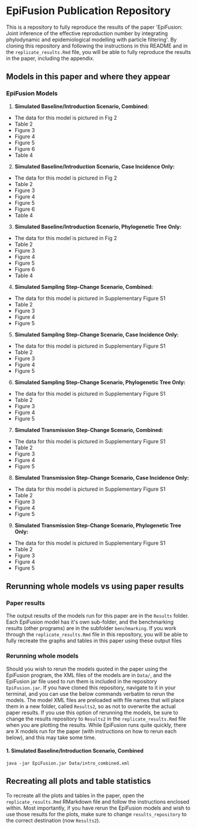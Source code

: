 # EpiFusion Publication Repository
This is a repository to fully reproduce the results of the paper 'EpiFusion: Joint inference of the effective reproduction number by integrating phylodynamic and epidemiological modelling with particle filtering'. By cloning this repository and following the instructions in this README and in the `replicate_results.Rmd` file, you will be able to fully reproduce the results in the paper, including the appendix.

## Models in this paper and where they appear
### EpiFusion Models
1. **Simulated Baseline/Introduction Scenario, Combined:**
* The data for this model is pictured in Fig 2
* Table 2
* Figure 3
* Figure 4
* Figure 5
* Figure 6
* Table 4
2. **Simulated Baseline/Introduction Scenario, Case Incidence Only:** 
* The data for this model is pictured in Fig 2
* Table 2
* Figure 3
* Figure 4
* Figure 5
* Figure 6
* Table 4
3. **Simulated Baseline/Introduction Scenario, Phylogenetic Tree Only:** 
* The data for this model is pictured in Fig 2
* Table 2
* Figure 3
* Figure 4
* Figure 5
* Figure 6
* Table 4
4. **Simulated Sampling Step-Change Scenario, Combined:** 
* The data for this model is pictured in Supplementary Figure S1
* Table 2
* Figure 3
* Figure 4
* Figure 5
5. **Simulated Sampling Step-Change Scenario, Case Incidence Only:** 
* The data for this model is pictured in Supplementary Figure S1
* Table 2
* Figure 3
* Figure 4
* Figure 5
6. **Simulated Sampling Step-Change Scenario, Phylogenetic Tree Only:** 
* The data for this model is pictured in Supplementary Figure S1
* Table 2
* Figure 3
* Figure 4
* Figure 5
7. **Simulated Transmission Step-Change Scenario, Combined:** 
* The data for this model is pictured in Supplementary Figure S1
* Table 2
* Figure 3
* Figure 4
* Figure 5
8. **Simulated Transmission Step-Change Scenario, Case Incidence Only:** 
* The data for this model is pictured in Supplementary Figure S1
* Table 2
* Figure 3
* Figure 4
* Figure 5
9. **Simulated Transmission Step-Change Scenario, Phylogenetic Tree Only:** 
* The data for this model is pictured in Supplementary Figure S1
* Table 2
* Figure 3
* Figure 4
* Figure 5

## Rerunning whole models vs using paper results
### Paper results
The output results of the models run for this paper are in the `Results` folder. Each EpiFusion model has it's own sub-folder, and the benchmarking results (other programs) are in the subfolder `benchmarking`. If you work through the `replicate_results.Rmd` file in this repository, you will be able to fully recreate the graphs and tables in this paper using these output files

### Rerunning whole models
Should you wish to rerun the models quoted in the paper using the EpiFusion program, the XML files of the models are in `Data/`, and the EpiFusion jar file used to run them is included in the repository `EpiFusion.jar`. If you have cloned this repository, navigate to it in your terminal, and you can use the below commands verbatim to rerun the models. The model XML files are preloaded with file names that will place them in a new folder, called `Results2`, so as not to overwrite the actual paper results. If you use this option of rerunning the models, be sure to change the results repository to `Results2` in the `replicate_results.Rmd` file when you are plotting the results. While EpiFusion runs quite quickly, there are X models run for the paper (with instructions on how to rerun each below), and this may take some time.

#### 1. Simulated Baseline/Introduction Scenario, Combined
```
java -jar EpiFusion.jar Data/intro_combined.xml
```

## Recreating all plots and table statistics
To recreate all the plots and tables in the paper, open the `replicate_results.Rmd` RMarkdown file and follow the instructions enclosed within. Most importantly, if you have rerun the EpiFusion models and wish to use those results for the plots, make sure to change `results_repository` to the correct destination (now `Results2`).

